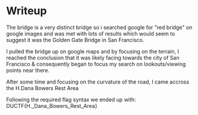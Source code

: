 # Writeup
The bridge is a very distinct bridge so i searched google for "red bridge" on google images and was met with lots of results which would seem to suggest it was the Golden Gate Bridge in San Francisco.

I pulled the bridge up on google maps and by focusing on the terrain, I reached the conclusion that it was likely facing towards the city of San Francisco & consequently began to focus my search on lookouts/viewing points near there.

After some time and focusing on the curvature of the road, I came accross the H.Dana Bowers Rest Area

Following the required flag syntax we ended up with:
DUCTF{H._Dana_Bowers_Rest_Area}